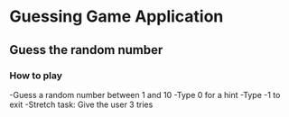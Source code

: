 # Guessing Game Application

## Guess the random number

### How to play
-Guess a random number between 1 and 10
-Type 0 for a hint
-Type -1 to exit
-Stretch task: Give the user 3 tries